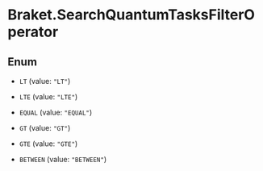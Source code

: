 # Braket.SearchQuantumTasksFilterOperator

## Enum


* `LT` (value: `"LT"`)

* `LTE` (value: `"LTE"`)

* `EQUAL` (value: `"EQUAL"`)

* `GT` (value: `"GT"`)

* `GTE` (value: `"GTE"`)

* `BETWEEN` (value: `"BETWEEN"`)


